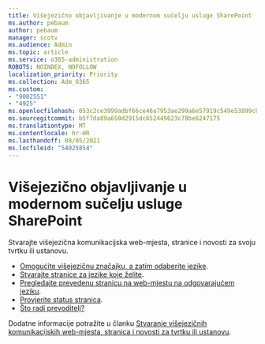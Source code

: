 ```yaml
---
title: Višejezično objavljivanje u modernom sučelju usluge SharePoint
ms.author: pebaum
author: pebaum
manager: scotv
ms.audience: Admin
ms.topic: article
ms.service: o365-administration
ROBOTS: NOINDEX, NOFOLLOW
localization_priority: Priority
ms.collection: Adm_O365
ms.custom:
- "9002551"
- "4925"
ms.openlocfilehash: 053c2ce3999adbf66ce46a7953ae299a6e57919c549e53899c83840dfb5922cb
ms.sourcegitcommit: b5f7da89a650d2915dc652449623c78be6247175
ms.translationtype: MT
ms.contentlocale: hr-HR
ms.lasthandoff: 08/05/2021
ms.locfileid: "54025854"
---
```

# <a name="multilingual-publishing-for-modern-sharepoint"></a>Višejezično objavljivanje u modernom sučelju usluge SharePoint

Stvarajte višejezična komunikacijska web-mjesta, stranice i novosti za svoju tvrtku ili ustanovu.

- [Omogućite višejezičnu značajku, a zatim odaberite jezike](https://support.office.com/article/create-multilingual-communication-sites-pages-and-news-2bb7d610-5453-41c6-a0e8-6f40b3ed750c#bkmk_enable).
- [Stvarajte stranice za jezike koje želite](https://support.office.com/article/create-multilingual-communication-sites-pages-and-news-2bb7d610-5453-41c6-a0e8-6f40b3ed750c#bkmk_create).
- [Pregledajte prevedenu stranicu na web-mjestu na odgovarajućem jeziku](https://support.office.com/article/create-multilingual-communication-sites-pages-and-news-2bb7d610-5453-41c6-a0e8-6f40b3ed750c#bkmk_view).
- [Provjerite status stranica](https://support.office.com/article/create-multilingual-communication-sites-pages-and-news-2bb7d610-5453-41c6-a0e8-6f40b3ed750c#bkmk_checkstatus).
- [Što radi prevoditelj?](https://support.office.com/article/create-multilingual-communication-sites-pages-and-news-2bb7d610-5453-41c6-a0e8-6f40b3ed750c#bkmk_translators)

Dodatne informacije potražite u članku [Stvaranje višejezičnih komunikacijskih web-mjesta, stranica i novosti za tvrtku ili ustanovu](https://support.office.com/article/create-multilingual-communication-sites-pages-and-news-2bb7d610-5453-41c6-a0e8-6f40b3ed750c).
